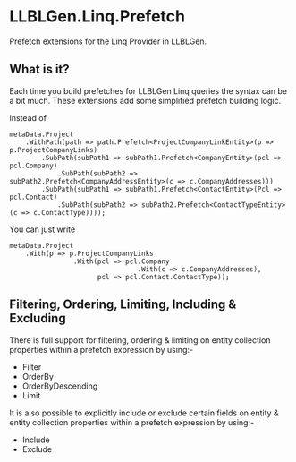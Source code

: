# LLBLGen.Linq.Prefetch
Prefetch extensions for the Linq Provider in LLBLGen.
## What is it?
Each time you build prefetches for LLBLGen Linq queries the syntax can be a bit much.  These extensions add some simplified prefetch building logic.

Instead of

    metaData.Project
        .WithPath(path => path.Prefetch<ProjectCompanyLinkEntity>(p => p.ProjectCompanyLinks)
            .SubPath(subPath1 => subPath1.Prefetch<CompanyEntity>(pcl => pcl.Company)
                .SubPath(subPath2 => subPath2.Prefetch<CompanyAddressEntity>(c => c.CompanyAddresses)))
            .SubPath(subPath1 => subPath1.Prefetch<ContactEntity>(Pcl => pcl.Contact)
                .SubPath(subPath2 => subPath2.Prefetch<ContactTypeEntity>(c => c.ContactType))));
            
You can just write

    metaData.Project
        .With(p => p.ProjectCompanyLinks
                    .With(pcl => pcl.Company
                                    .With(c => c.CompanyAddresses),
                          pcl => pcl.Contact.ContactType));

## Filtering, Ordering, Limiting, Including & Excluding

There is full support for filtering, ordering & limiting on entity collection properties within a prefetch expression by using:-
* Filter
* OrderBy
* OrderByDescending
* Limit

It is also possible to explicitly include or exclude certain fields on entity & entity collection properties within a prefetch expression by using:-
* Include
* Exclude
